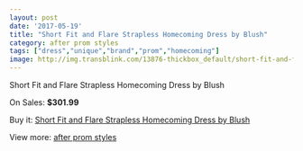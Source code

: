 ```yaml
---
layout: post
date: '2017-05-19'
title: "Short Fit and Flare Strapless Homecoming Dress by Blush"
category: after prom styles
tags: ["dress","unique","brand","prom","homecoming"]
image: http://img.transblink.com/13876-thickbox_default/short-fit-and-flare-strapless-homecoming-dress-by-blush.jpg
---
```

Short Fit and Flare Strapless Homecoming Dress by Blush

On Sales: **$301.99**
<a href="https://www.transblink.com/en/after-prom-styles/4443-short-fit-and-flare-strapless-homecoming-dress-by-blush.html"><amp-img layout="responsive" width="600" height="600" src="//img.transblink.com/13876-thickbox_default/short-fit-and-flare-strapless-homecoming-dress-by-blush.jpg" alt="Short Fit and Flare Strapless Homecoming Dress by Blush 0" /></a>
<a href="https://www.transblink.com/en/after-prom-styles/4443-short-fit-and-flare-strapless-homecoming-dress-by-blush.html"><amp-img layout="responsive" width="600" height="600" src="//img.transblink.com/13877-thickbox_default/short-fit-and-flare-strapless-homecoming-dress-by-blush.jpg" alt="Short Fit and Flare Strapless Homecoming Dress by Blush 1" /></a>

Buy it: [Short Fit and Flare Strapless Homecoming Dress by Blush](https://www.transblink.com/en/after-prom-styles/4443-short-fit-and-flare-strapless-homecoming-dress-by-blush.html "Short Fit and Flare Strapless Homecoming Dress by Blush")

View more: [after prom styles](https://www.transblink.com/en/55-after-prom-styles "after prom styles")